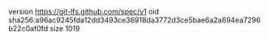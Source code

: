 version https://git-lfs.github.com/spec/v1
oid sha256:a96ac9245fda12dd3493ce36918da3772d3ce5bae6a2a694ea7296b22c0af0fd
size 1019
